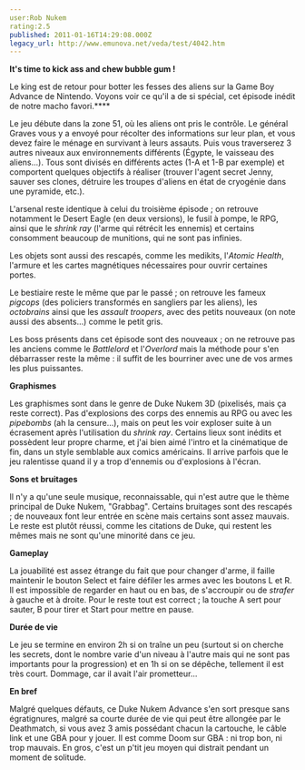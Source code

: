 ```yaml
---
user:Rob Nukem
rating:2.5
published: 2011-01-16T14:29:08.000Z
legacy_url: http://www.emunova.net/veda/test/4042.htm
---
```

**It's time to kick ass and chew bubble gum !**  

  

Le king est de retour pour botter les fesses des aliens sur la Game Boy Advance de Nintendo. Voyons voir ce qu'il a de si spécial, cet épisode inédit de notre macho favori.****  

  

Le jeu débute dans la zone 51, où les aliens ont pris le contrôle. Le général Graves vous y a envoyé pour récolter des informations sur leur plan, et vous devez faire le ménage en survivant à leurs assauts. Puis vous traverserez 3 autres niveaux aux environnements différents (Égypte, le vaisseau des aliens...). Tous sont divisés en différents actes (1-A et 1-B par exemple) et comportent quelques objectifs à réaliser (trouver l'agent secret Jenny, sauver ses clones, détruire les troupes d'aliens en état de cryogénie dans une pyramide, etc.).  

  

L'arsenal reste identique à celui du troisième épisode ; on retrouve notamment le Desert Eagle (en deux versions), le fusil à pompe, le RPG, ainsi que le _shrink ray_ (l'arme qui rétrécit les ennemis) et certains consomment beaucoup de munitions, qui ne sont pas infinies.  

  

Les objets sont aussi des rescapés, comme les medikits, l'_Atomic Health_, l'armure et les cartes magnétiques nécessaires pour ouvrir certaines portes.  

  

Le bestiaire reste le même que par le passé ; on retrouve les fameux _pigcops_ (des policiers transformés en sangliers par les aliens), les _octobrains_ ainsi que les _assault troopers_, avec des petits nouveaux (on note aussi des absents...) comme le petit gris.  

  

Les boss présents dans cet épisode sont des nouveaux ; on ne retrouve pas les anciens comme le _Battlelord_ et l'_Overlord_ mais la méthode pour s'en débarrasser reste la même : il suffit de les bourriner avec une de vos armes les plus puissantes.  

  

**Graphismes**  

  

Les graphismes sont dans le genre de Duke Nukem 3D (pixelisés, mais ça reste correct). Pas d'explosions des corps des ennemis au RPG ou avec les _pipebombs_ (ah la censure...), mais on peut les voir exploser suite à un écrasement après l'utilisation du _shrink ray_. Certains lieux sont inédits et possèdent leur propre charme, et j'ai bien aimé l'intro et la cinématique de fin, dans un style semblable aux comics américains. Il arrive parfois que le jeu ralentisse quand il y a trop d'ennemis ou d'explosions à l'écran.  

  

**Sons et bruitages**  

  

Il n'y a qu'une seule musique, reconnaissable, qui n'est autre que le thème principal de Duke Nukem, "Grabbag". Certains bruitages sont des rescapés ; de nouveaux font leur entrée en scène mais certains sont assez mauvais. Le reste est plutôt réussi, comme les citations de Duke, qui restent les mêmes mais ne sont qu'une minorité dans ce jeu.  

  

**Gameplay**  

  

La jouabilité est assez étrange du fait que pour changer d'arme, il faille maintenir le bouton Select et faire défiler les armes avec les boutons L et R. Il est impossible de regarder en haut ou en bas, de s'accroupir ou de _strafer_ à gauche et à droite. Pour le reste tout est correct ; la touche A sert pour sauter, B pour tirer et Start pour mettre en pause.  

  

**Durée de vie**  

  

Le jeu se termine en environ 2h si on traîne un peu (surtout si on cherche les secrets, dont le nombre varie d'un niveau à l'autre mais qui ne sont pas importants pour la progression) et en 1h si on se dépêche, tellement il est très court. Dommage, car il avait l'air prometteur...  

  

**En bref**  

  

Malgré quelques défauts, ce Duke Nukem Advance s'en sort presque sans égratignures, malgré sa courte durée de vie qui peut être allongée par le Deathmatch, si vous avez 3 amis possédant chacun la cartouche, le câble link et une GBA pour y jouer. Il est comme Doom sur GBA : ni trop bon, ni trop mauvais. En gros, c'est un p'tit jeu moyen qui distrait pendant un moment de solitude.